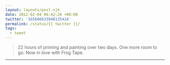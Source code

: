 ```yaml
---
layout: layouts/post.njk
date: 2012-02-04 06:42:26 +00:00
twitter: '165686633948135424'
permalink: /status/{{ twitter }}/
tags: 
  - tweet
---
```


> 22 hours of priming and painting over two days. One more room to go. Now in love with Frog Tape.

---
